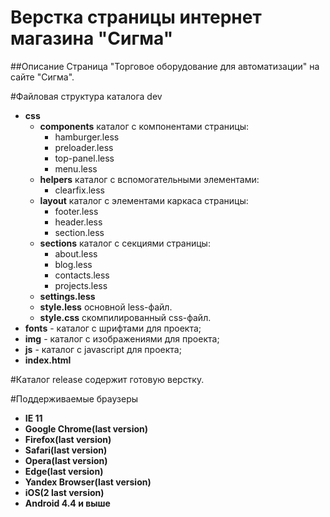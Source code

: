 # Верстка страницы интернет магазина "Сигма"

##Описание
Страница "Торговое оборудование для автоматизации" на сайте "Сигма".

#Файловая структура каталога dev
* **css**
	- **components** каталог с компонентами страницы:
		+ hamburger.less
		+ preloader.less
		+ top-panel.less
		+ menu.less
	- **helpers** каталог c вспомогательными элементами:
		+ clearfix.less
	- **layout** каталог с элементами каркаса страницы:
		+ footer.less
		+ header.less
		+ section.less
	- **sections** каталог с секциями страницы:
		+ about.less
		+ blog.less
		+ contacts.less
		+ projects.less
	- **settings.less**
	- **style.less** основной less-файл.
	- **style.css** скомпилированный css-файл.
* **fonts** - каталог с шрифтами для проекта;
* **img** - каталог с изображениями для проекта;
* **js** - каталог с javascript для проекта;
* **index.html**

#Каталог release содержит готовую верстку.

#Поддерживаемые браузеры
- **IE 11**
- **Google Chrome(last version)**
- **Firefox(last version)**
- **Safari(last version)**
- **Opera(last version)**
- **Edge(last version)**
- **Yandex Browser(last version)**
- **iOS(2 last version)**
- **Android 4.4 и выше**
